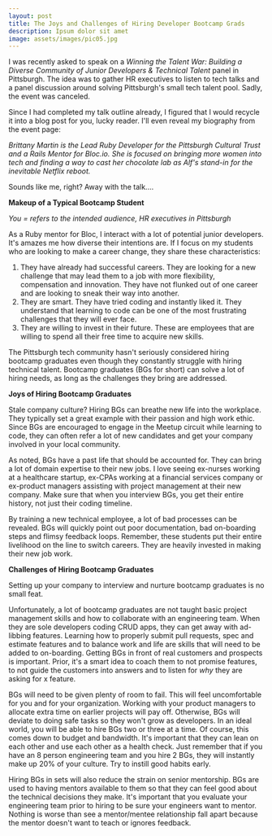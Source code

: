 ```yaml
---
layout: post
title: The Joys and Challenges of Hiring Developer Bootcamp Grads
description: Ipsum dolor sit amet
image: assets/images/pic05.jpg
---
```


I was recently asked to speak on a _Winning the Talent War: Building a Diverse Community of Junior Developers & Technical Talent_ panel in Pittsburgh. The idea was to gather HR executives to listen to tech talks and a panel discussion around solving Pittsburgh's small tech talent pool. Sadly, the event was canceled.

Since I had completed my talk outline already, I figured that I would recycle it into a blog post for you, lucky reader. I'll even reveal my biography from the event page:

_Brittany Martin is the Lead Ruby Developer for the Pittsburgh Cultural Trust and a Rails Mentor for Bloc.io. She is focused on bringing more women into tech and finding a way to cast her chocolate lab as Alf's stand-in for the inevitable Netflix reboot._

Sounds like me, right? Away with the talk....

**Makeup of a Typical Bootcamp Student**

_You = refers to the intended audience, HR executives in Pittsburgh_

As a Ruby mentor for Bloc, I interact with a lot of potential junior developers. It's amazes me how diverse their intentions are. If I focus on my students who are looking to make a career change, they share these characteristics:

1. They have already had successful careers. They are looking for a new challenge that may lead them to a job with more flexibility, compensation and innovation. They have not flunked out of one career and are looking to sneak their way into another.
2. They are smart. They have tried coding and instantly liked it. They understand that learning to code can be one of the most frustrating challenges that they will ever face.
3. They are willing to invest in their future. These are employees that are willing to spend all their free time to acquire new skills.

The Pittsburgh tech community hasn't seriously considered hiring bootcamp graduates even though they constantly struggle with hiring technical talent. Bootcamp graduates (BGs for short) can solve a lot of hiring needs, as long as the challenges they bring are addressed.

**Joys of Hiring Bootcamp Graduates**

Stale company culture? Hiring BGs can breathe new life into the workplace. They typically set a great example with their passion and high work ethic. Since BGs are encouraged to engage in the Meetup circuit while learning to code, they can often refer a lot of new candidates and get your company involved in your local community.

As noted, BGs have a past life that should be accounted for. They can bring a lot of domain expertise to their new jobs. I love seeing ex-nurses working at a healthcare startup, ex-CPAs working at a financial services company or ex-product managers assisting with project management at their new company. Make sure that when you interview BGs, you get their entire history, not just their coding timeline.

By training a new technical employee, a lot of bad processes can be revealed. BGs will quickly point out poor documentation, bad on-boarding steps and flimsy feedback loops.  Remember, these students put their entire livelihood on the line to switch careers. They are heavily invested in making their new job work.

**Challenges of Hiring Bootcamp Graduates**

Setting up your company to interview and nurture bootcamp graduates is no small feat.

Unfortunately, a lot of bootcamp graduates are not taught basic project management skills and how to collaborate with an engineering team. When they are sole developers coding CRUD apps, they can get away with ad-libbing features. Learning how to properly submit pull requests, spec and estimate features and to balance work and life are skills that will need to be added to on-boarding. Getting BGs in front of real customers and prospects is important. Prior, it's a smart idea to coach them to not promise features, to not guide the customers into answers and to listen for _why_ they are asking for x feature.

BGs will need to be given plenty of room to fail. This will feel uncomfortable for you and for your organization. Working with your product managers to allocate extra time on earlier projects will pay off. Otherwise, BGs will deviate to doing safe tasks so they won't grow as developers. In an ideal world, you will be able to hire BGs two or three at a time. Of course, this comes down to budget and bandwidth. It's important that they can lean on each other and use each other as a health check. Just remember that if you have an 8 person engineering team and you hire 2 BGs, they will instantly make up 20% of your culture. Try to instill good habits early.

Hiring BGs in sets will also reduce the strain on senior mentorship. BGs are used to having mentors available to them so that they can feel good about the technical decisions they make. It's important that you evaluate your engineering team prior to hiring to be sure your engineers want to mentor. Nothing is worse than see a mentor/mentee relationship fall apart because the mentor doesn't want to teach or ignores feedback.
